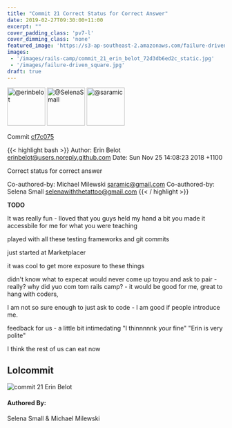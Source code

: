```yaml
---
title: "Commit 21 Correct Status for Correct Answer"
date: 2019-02-27T09:30:00+11:00
excerpt: ""
cover_padding_class: 'pv7-l'
cover_dimming_class: 'none'
featured_image: 'https://s3-ap-southeast-2.amazonaws.com/failure-driven-blog/railscamp-24-woodfield-hobart/commit_21_erin_belot_72d3db6ed2c.gif'
images:
 - '/images/rails-camp/commit_21_erin_belot_72d3db6ed2c_static.jpg'
 - '/images/failure-driven_square.jpg'
draft: true
---
```


<img alt="@erinbelot" src="//github.com/erinbelot.png" style="display: inline; width: 88px;" height="88" />
<img alt="@SelenaSmall" src="//github.com/SelenaSmall.png" style="display: inline; width: 88px;" height="88" />
<img alt="@saramic" src="//github.com/saramic.png" style="display: inline; width: 88px;" height="88" />

Commit [cf7c075](https://github.com/failure-driven/railscamp-search-term/commit/cf7c0758e7cd46efbbdc0c1d713bfd95603f0b99)

{{< highlight bash >}}
Author: Erin Belot <erinbelot@users.noreply.github.com>
Date:   Sun Nov 25 14:08:23 2018 +1100

Correct status for correct answer

Co-authored-by: Michael Milewski <saramic@gmail.com>
Co-authored-by: Selena Small <selenawiththetattoo@gmail.com>
{{< / highlight >}}

**TODO**

It was really fun - Iloved that you guys held my hand a bit
you made it accessbile for me for what you were teaching

played with all these testing frameworks and git commits

just started at Marketplacer

it was cool to get more exposure to these things

didn't know  what to expecat
would never come up toyou and ask to pair - really? why did yuo com tom rails
camp? - it would be good for me, great to hang with coders,

I am not so sure enough to just ask to code - I am good if people introduce
me.

feedback for us - a little bit intimedating "I thinnnnnk your fine" "Erin is
very polite"

I think the rest of us can eat now


## Lolcommit

![commit 21 Erin Belot](https://s3-ap-southeast-2.amazonaws.com/failure-driven-blog/railscamp-24-woodfield-hobart/commit_21_erin_belot_72d3db6ed2c.gif)

#### Authored By:

Selena Small & Michael Milewski

